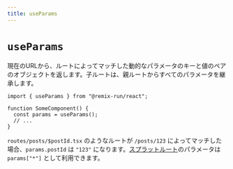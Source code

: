 ```yaml
---
title: useParams
---
```


# `useParams`

現在のURLから、ルートによってマッチした動的なパラメータのキーと値のペアのオブジェクトを返します。子ルートは、親ルートからすべてのパラメータを継承します。

```tsx
import { useParams } from "@remix-run/react";

function SomeComponent() {
  const params = useParams();
  // ...
}
```

`routes/posts/$postId.tsx` のようなルートが `/posts/123` によってマッチした場合、`params.postId` は `"123"` になります。[スプラットルート][splat-routes]のパラメータは `params["*"]` として利用できます。

[splat-routes]: ../file-conventions/routes#splat-routes

